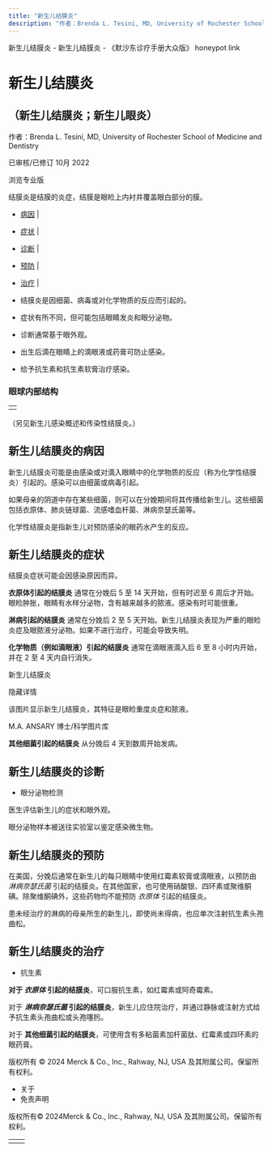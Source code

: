 ```yaml
---
title: "新生儿结膜炎"
description: "作者：Brenda L. Tesini, MD, University of Rochester School of Medicine and Dentistry"
---
```


﻿新生儿结膜炎 \- 新生儿结膜炎 \- 《默沙东诊疗手册大众版》 honeypot link

# 新生儿结膜炎

## （新生儿结膜炎；新生儿眼炎）

作者：Brenda L. Tesini, MD, University of Rochester School of Medicine and Dentistry

已审核/已修订 10月 2022

浏览专业版

结膜炎是结膜的炎症，结膜是眼睑上内衬并覆盖眼白部分的膜。

- [病因](#病因_v40477222_zh) \|
- [症状](#症状_v40477231_zh) \|
- [诊断](#诊断_v40477239_zh) \|
- [预防](#预防_v40477246_zh) \|
- [治疗](#治疗_v40477252_zh) \|

- 结膜炎是因细菌、病毒或对化学物质的反应而引起的。

- 症状有所不同，但可能包括眼睛发炎和眼分泌物。

- 诊断通常基于眼外观。

- 出生后滴在眼睛上的滴眼液或药膏可防止感染。

- 给予抗生素和抗生素软膏治疗感染。


### 眼球内部结构

|     |
| --- |
|  |

（另见新生儿感染概述和传染性结膜炎。）

## 新生儿结膜炎的病因

新生儿结膜炎可能是由感染或对滴入眼睛中的化学物质的反应（称为化学性结膜炎）引起的。感染可以由细菌或病毒引起。

如果母亲的阴道中存在某些细菌，则可以在分娩期间将其传播给新生儿。这些细菌包括衣原体、肺炎链球菌、流感嗜血杆菌、淋病奈瑟氏菌等。

化学性结膜炎是指新生儿对预防感染的眼药水产生的反应。

## 新生儿结膜炎的症状

结膜炎症状可能会因感染原因而异。

**衣原体引起的结膜炎** 通常在分娩后 5 至 14 天开始，但有时迟至 6 周后才开始。眼睑肿胀，眼睛有水样分泌物，含有越来越多的脓液。感染有时可能很重。

**淋病引起的结膜炎** 通常在分娩后 2 至 5 天开始。新生儿结膜炎表现为严重的眼睑炎症及眼脓液分泌物。如果不进行治疗，可能会导致失明。

**化学物质（例如滴眼液）引起的结膜炎** 通常在滴眼液滴入后 6 至 8 小时内开始，并在 2 至 4 天内自行消失。

新生儿结膜炎



隐藏详情

该图片显示新生儿结膜炎，其特征是眼睑重度炎症和脓液。

M.A. ANSARY 博士/科学图片库

**其他细菌引起的结膜炎** 从分娩后 4 天到数周开始发病。

## 新生儿结膜炎的诊断

- 眼分泌物检测


医生评估新生儿的症状和眼外观。

眼分泌物样本被送往实验室以鉴定感染微生物。

## 新生儿结膜炎的预防

在美国，分娩后通常在新生儿的每只眼睛中使用红霉素软膏或滴眼液，以预防由 _淋病奈瑟氏菌_ 引起的结膜炎。在其他国家，也可使用硝酸银、四环素或聚维酮碘。除聚维酮碘外，这些药物均不能预防 _衣原体_ 引起的结膜炎。

患未经治疗的淋病的母亲所生的新生儿，即使尚未得病，也应单次注射抗生素头孢曲松。

## 新生儿结膜炎的治疗

- 抗生素


**对于 _衣原体_ 引起的结膜炎**，可口服抗生素，如红霉素或阿奇霉素。

对于 **_淋病奈瑟氏菌_ 引起的结膜炎**，新生儿应住院治疗，并通过静脉或注射方式给予抗生素头孢曲松或头孢噻肟。

对于 **其他细菌引起的结膜炎**，可使用含有多粘菌素加杆菌肽、红霉素或四环素的眼药膏。



版权所有 © 2024
Merck & Co., Inc., Rahway, NJ, USA 及其附属公司。保留所有权利。

- 关于
- 免责声明

版权所有© 2024Merck & Co., Inc., Rahway, NJ, USA 及其附属公司。保留所有权利。

|     |     |
| --- | --- |
|  |  |